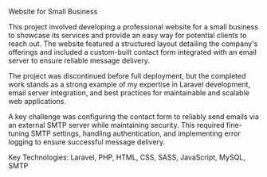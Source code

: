 Website for Small Business

This project involved developing a professional website for a small business to showcase its services and provide an easy way for potential clients to reach out. The website featured a structured layout detailing the company's offerings and included a custom-built contact form integrated with an email server to ensure reliable message delivery.

The project was discontinued before full deployment, but the completed work stands as a strong example of my expertise in Laravel development, email server integration, and best practices for maintainable and scalable web applications.

A key challenge was configuring the contact form to reliably send emails via an external SMTP server while maintaining security. This required fine-tuning SMTP settings, handling authentication, and implementing error logging to ensure successful message delivery.

Key Technologies: Laravel, PHP, HTML, CSS, SASS, JavaScript, MySQL, SMTP
